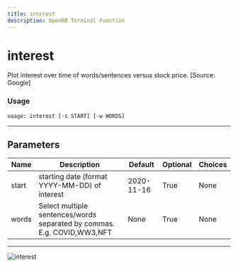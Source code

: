 ```yaml
---
title: interest
description: OpenBB Terminal Function
---
```


# interest

Plot interest over time of words/sentences versus stock price. [Source: Google]

### Usage 
```python
usage: interest [-s START] [-w WORDS]
```
---
## Parameters

| Name | Description | Default | Optional | Choices |
| ---- | ----------- | ------- | -------- | ------- |
| start | starting date (format YYYY-MM-DD) of interest | 2020-11-16 | True | None |
| words | Select multiple sentences/words separated by commas. E.g. COVID,WW3,NFT | None | True | None |
---
![interest](https://user-images.githubusercontent.com/25267873/157575723-23c55e4e-9e87-4647-b8fa-8ed9643f471f.png)

